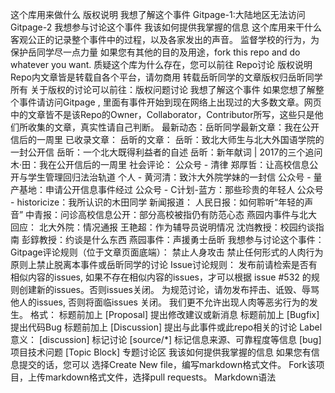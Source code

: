 这个库用来做什么 版权说明 我想了解这个事件 Gitpage-1:大陆地区无法访问 Gitpage-2 我想参与讨论这个事件 我该如何提供我掌握的信息 这个库用来干什么 客观公正的记录整个事件中的过程，以及各家发出的声音。 监督学校的行为，为保护岳同学尽一点力量 如果您有其他的目的及用途，fork this repo and do whatever you want. 质疑这个库为什么存在，您可以前往 Repo讨论 版权说明 Repo内文章皆是转载自各个平台，请勿商用 转载岳昕同学的文章版权归岳昕同学所有 关于版权的讨论可以前往：版权问题讨论 我想了解这个事件 如果您想了解整个事件请访问Gitpage , 里面有事件开始到现在网络上出现过的大多数文章。网页中的文章皆不是该Repo的Owner，Collaborator，Contributor所写，这些只是他们所收集的文章，真实性请自己判断。 最新动态：岳昕同学最新文章：我在公开信后的一周里 已收录文章： 岳昕的文章： 岳昕：致北大师生与北大外国语学院的一封公开信 岳昕：一个北大既得利益者的自述 岳昕：新年献词 | 2017的三个追问 木·田：我在公开信后的一周里 社会评论： 公众号 - 清律 郑厚哲：让高校信息公开与学生管理回归法治轨道 个人 - 黄河清：致汴大外院学妹的一封信 公众号 - 量产基地：申请公开信息事件经过 公众号 - C计划-蓝方：那些珍贵的年轻人 公众号 - historicize：我所认识的木田同学 新闻报道： 人民日报：如何聆听“年轻的声音” 中青报：问诊高校信息公开：部分高校被指仍有防范心态 燕园内事件与北大回应： 北大外院：情况通报 王艳超：作为辅导员说明情况 沈岿教授：校园约谈指南 彭錞教授：约谈是什么东西 燕园事件：声援勇士岳昕 我想参与讨论这个事件： Gitpage评论规则（位于文章页面底端）： 禁止人身攻击 禁止任何形式的人肉行为 原则上禁止脱离本事件或岳昕同学的讨论 Issue讨论规则： 发布前请检索是否有相似内容的issues, 如果不存在相似内容的issues，才可以根据 issue #532 的规则创建新的issues。否则issues关闭。 为规范讨论，请勿发布抨击、诋毁、辱骂他人的issues, 否则将面临issues 关闭。 我们更不允许出现人肉等恶劣行为的发生。 格式： 标题前加上 [Proposal] 提出修改建议或新消息 标题前加上 [Bugfix] 提出代码Bug 标题前加上 [Discussion] 提出与此事件或此repo相关的讨论 Label意义： [discussion] 标记讨论 [source/*] 标记信息来源、可靠程度等信息 [bug] 项目技术问题 [Topic Block] 专题讨论区 我该如何提供我掌握的信息 如果您有信息提交的话，您可以 选择Create New file，编写markdown格式文件。 Fork该项目，上传markdown格式文件，选择pull requests。 Markdown语法